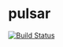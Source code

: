 # pulsar

[![Build Status](https://travis-ci.org/KyoriPowered/pulsar.svg?branch=master)](https://travis-ci.org/KyoriPowered/pulsar)
